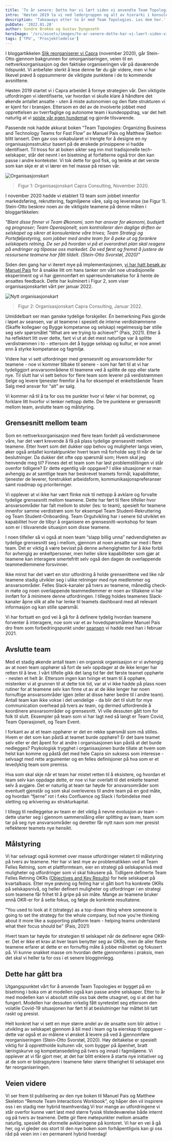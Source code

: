 ```yaml
---
title: 'To år senere: Dette har vi lært siden vi anvendte Team Topologies'
intro: 'Høsten 2019 la vi ned ledergruppen og alt av hierarki i konsulentselskapet vårt, og innførte en ny nettverksbasert organisasjonsstruktur inspirert av boken Team Topologies. To år senere har vi lært mye av denne organisasjonsendringen gjennom egne erfaringer, en prat med Manuel Pais og anvendelse hos kunder. Hva gikk bra? Hvor bommet vi? Hva planlegger vi å gjøre fremover?'
description: 'Takeaways etter to år med Team Topologies. Les dem her.'
pubDate: '2022.01.28'
author: Sondre Brekke og Gustav Dyngeseth
heroImage: '/src/assets/images/to-ar-senere-dette-har-vi-laert-siden-vi-anvendte-team-topologies/hero.webp'
tags: ['TPU', 'Prosjektledelse']
---
```


I bloggartikkelen [Slik reorganiserer vi Capra](/slik-reorganiserer-vi-capra) (november 2020), går Stein-Otto gjennom bakgrunnen for omorganiseringen, veien til en nettverksorganisasjon og den faktiske organiseringen vår på daværende tidspunkt. Vi anbefaler sterkt å lese denne før du går videre, men vi har likevel prøvd å oppsummerer de viktigste punktene i de to kommende avsnittene.

Høsten 2019 startet vi i Capra arbeidet å fornye strategien vår. Den viktigste utfordringen vi identifiserte, var hvordan vi skulle klare å håndtere det økende antallet ansatte - uten å miste autonomien og den flate strukturen vi er kjent for i bransjen. Ettersom en del av de involverte jobbet med opprettelsen av tverrfaglige og autonome team i kundeoppdrag, var det helt naturlig at vi [spiste vår egen hundemat](https://en.wikipedia.org/wiki/Eating_your_own_dog_food) og gjorde tilsvarende.

Passende nok hadde akkurat boken “Team Topologies: Organizing Business and Technology Teams for Fast Flow” av Manuel Pais og Matthew Skelton blitt lansert. Den gav oss vokabularet vi trengte for å designe en ny organisasjonsstruktur basert på de ønskede prinsippene vi hadde identifisert. Til tross for at boken sikter seg inn mot tradisjonelle tech-selskaper, står det nevnt i en bisetning at forfatterne også tror den kan passe i andre kontekster. Vi tok dette for god fisk, og tenkte at det verste som kan skje er at vi lærer en hel masse på reisen vår.

![Organisasjonskart](/src/assets/images/to-ar-senere-dette-har-vi-laert-siden-vi-anvendte-team-topologies/orgkart.webp)

> Figur 1: Organisasjonskart Capra Consulting, November 2020.

I november 2020 hadde vi etablert 13 team som jobbet innenfor markedsføring, rekruttering, fagmiljøene våre, salg og leveranse (se Figur 1). Stein-Otto beskrev noen av de viktigste teamene på denne måten i bloggartikkelen:

*"Blant disse finner vi Team Økonomi, som har ansvar for økonomi, budsjett og prognoser; Team Operasjonelt, som kontrollerer den daglige driften av selskapet og sikrer at konsulentene våre trives; Team Strategi og Porteføljestyring, som jobber med andre team for å peke ut og forankre selskapets retning. De ser på hvordan vi på et overordnet plan skal reagere på endringer og tilpasse oss markedet. Da ved først og fremst å justere de ressursene teamene har fått tildelt. (Stein-Otto Svorstøl, 2020)"*

Siden den gang har vi iterert mye på implementasjonen, [vi har hatt besøk av Manuel Pais](https://www.youtube.com/watch?v=lksI_2QL5Ww&t=1s) for å snakke litt om hans tanker om vårt noe utradisjonelle eksperiment og vi har gjennomført en spørreundersøkelse for å hente de ansattes feedback. Dette har kulminert i Figur 2, som viser organisasjonskartet vårt per januar 2022.

![Nytt organisasjonskart](/src/assets/images/to-ar-senere-dette-har-vi-laert-siden-vi-anvendte-team-topologies/orgkart2.webp)

> Figur 2: Organisasjonskart Capra Consulting, Januar 2022.

Umiddelbart ser man ganske tydelige forskjeller. Én bemerkning Pais gjorde i løpet av seansen, var at teamene i spesielt de interne verdistrømmene (Skaffe kollegaer og Bygge kompetanse og selskap) regelmessig bør stille seg selv spørsmålet “What are we trying to achieve?” (Pais, 2021). Etter å ha reflektert litt over dette, fant vi ut at det mest naturlige var å splitte verdistrømmen i to - ettersom det å bygge selskap og kultur, er noe annet enn å styrke kompetanse og fagmiljø.

Videre har vi sett utfordringer med grensesnitt og ansvarsområder for teamene - noe vi kommer tilbake til senere - som har ført til at vi har tydeliggjort ansvarsområdene til teamene ved å splitte de opp eller starte nye. Til slutt har vi sett behov for flere team som leverer på verdistrømmen Selge og levere tjenester fremfor å ha for eksempel et enkeltstående Team Salg med ansvar for “alt” av salg.

Vi kommer nå til å ta for oss tre punkter hvor vi føler vi har bommet, og forklare litt hvorfor vi tenker nettopp dette. De tre punktene er grensesnitt mellom team, avslutte team og målstyring.

## Grensesnitt mellom team

Som en nettverksorganisasjon med flere team fordelt på verdistrømmene våre, har det vært krevende å få på plass tydelige grensesnitt mellom teamene. Etter hvert som det dukker opp behov og muligheter langs veien, øker også antallet kontaktpunkter hvert team må forholde seg til når de tar beslutninger. Da dukker det ofte opp spørsmål som; Hvem skal jeg henvende meg til? Finnes det et team som har løst problemstillingen vi står ovenfor tidligere? Er dette egentlig vår oppgave? I slike situasjoner er man avhengig av at samtlige team har beskrevet teamets formål, kapabiliteter, tjenester de leverer, foretrukket arbeidsform, kommunikasjonspreferanser samt roadmap og prioriteringer.

Vi opplever at vi ikke har vært flinke nok til nettopp å avklare og forvalte tydelige grensesnitt mellom teamene. Dette har ført til flere tilfeller hvor ansvarsområder har falt mellom to stoler (les: to team), spesielt for teamene innenfor samme verdistrøm som for eksempel Team Student-Rekruttering og Team Student-Onboarding. Team Orgutvikling har i senere tid utviklet en kapabilitet hvor de tilbyr å organisere en grensesnitt-workshop for team som er i tilsvarende situasjon som disse teamene.

I noen tilfeller så vi også at noen team “slapp billig unna” nødvendigheten av tydelige grensesnitt seg i mellom, gjennom at noen ansatte var med i flere team. Det er viktig å være bevisst på denne avhengigheten for å ikke forbli for avhengig av enkeltpersoner, men heller sikre kapabiliteter som gjør at teamene kan interagere smertefritt selv også den dagen de overlappende teammedlemmene forsvinner.

Ikke minst har det vært en stor utfordring å holde grensenittene ved like når teamene stadig utvikler seg i ulike retninger med nye medlemmer og ansvarsområder. Felles Slack-kanaler på tvers av teamene, månedlig check-in møte og noen overlappende teammedlemmer er noen av tiltakene vi har innført for å minimere denne utfordringen. I tillegg holdes teamenes Slack-kanaler åpne slik at alle har lenke til teamets dashboard med all relevant informasjon og kan stille spørsmål.

Vi har fortsatt en god vei å gå for å definere tydelig hvordan teamene forventer å interagere, noe som var et av hovedspørsmålene Manuel Pais dro frem som forbedringspunkt under [seansen](https://youtu.be/lksI_2QL5Ww?t=4921) vi hadde med han i februar 2021.

## Avslutte team

Med et stadig økende antall team i en organisk organisasjon er vi avhengig av at noen team opphører så fort de selv oppdager at de ikke lenger har retten til å leve. I vårt tilfelle gikk det lang tid før det første teamet opphørte - nesten et helt år. Ettersom ingen kan tvinge et team til å opphøre, mistenker vi at grunnen til at dette tok tid, var at vi ikke hadde på plass noen rutiner for at teamene selv kan finne ut av at de ikke lenger har noen fornuftige ansvarsområder igjen (eller at disse hører bedre til i andre team). Antall team kan ikke vokse i det uendelige - da blir det til slutt for mye communication overhead på tvers av team, og dermed utfordrende å koordinere ansvarsområder og grensesnitt. Vi ville dessuten gått tom for folk til slutt. Eksempler på team som vi har lagt ned så langt er Team Covid, Team Operasjonelt, og Team Event.

I forkant av at et team opphører er det en rekke spørsmål som må stilles. Hvem er det som kan påstå at teamet burde opphøre? Er det bare teamet selv eller er det åpent for at andre i organisasjonen kan påstå at det burde nedlegges? Psykologisk trygghet i organisasjonen burde tillate at hvem som helst kan komme og påstå det med hele Capra sin suksess som interesse - selvsagt med rette argumenter og en felles definisjoner på hva som er et levedyktig team som premiss.

Hva som skal skje når et team har mistet retten til å eksistere, og hvordan et team selv kan oppdage dette, er noe vi har overlatt til det enkelte teamet selv å avgjøre. Det er naturlig at team tar høyde for ansvarsområder som eventuelt gjenstår og som skal overleveres til andre team på en god måte, og hvordan “fjerne” rot i f.eks Confluence og Slack i forbindelse med sletting og arkivering av strukturkapital.

I tillegg til nedleggelse av team er det viktig å nevne evolusjon av team - dette utarter seg i gjennom sammenslåing eller splitting av team, team som tar på seg nye ansvarsområder og deretter får nytt navn som mer presist reflekterer teamets nye hensikt.

## Målstyring

Vi har selvsagt også kommet over masse utfordringer relatert til målstyring på tvers av teamene. Her har vi løst mye av problematikken ved at Team Felles Retning, som et plattformteam, eier en strategi på selskapsnivå med muligheter og utfordringer som vi skal fokusere på. Tidligere definerte Team Felles Retning OKRs ([Objectives and Key Results](https://asana.com/resources/okr-meaning)) for hele selskapet på kvartalbasis. Etter mye prøving og feiling har vi gått bort fra konkrete OKRs på selskapsnivå, og heller definert muligheter og utfordringer i en strategi som teamene får frihet til å gripe på sin måte. Mange av teamene bruker ennå OKR-er for å sette fokus, og følge de konkrete resultatene.

“You used to look at it (strategy) as a top-down thing where someone is going to set the strategy for the whole company, but now you're thinking about it more like a supporting platform team - helping teams understand what their focus should be" (Pais, 2021)

Hvert team tar høyde for strategien til selskapet når de definerer egne OKR-er. Det er ikke et krav at hver team benytter seg av OKRs, men de aller fleste teamene erfarer at dette er en fornuftig måte å jobbe målrettet og fokusert på. Vi kunne snakket masse om hvordan dette gjennomføres i praksis, men det skal vi heller ta for oss i et senere blogginnlegg.

## Dette har gått bra

Utgangspunktet vårt for å anvende Team Topologies er bygget på en bisetning i boka om at modellen også kan passe andre selskaper. Etter to år med modellen kan vi absolutt stille oss bak dette utsagnet, og si at det har fungert. Modellen har dessuten virkelig fått syretestet seg ettersom den volatile Covid-19 situasjonen har ført til at beslutninger har måttet bli tatt raskt og presist.

Helt konkret har vi sett en mye større andel av de ansatte som blir aktive i utvikling av selskapet gjennom å bli med i team og ta eierskap til oppgaver - dette var også et av målene vi ønsket å levere på ved å gjennomføre reorganiseringen (Stein-Otto Svorstøl, 2020). Høy deltakelse er spesielt viktig for å opprettholde kulturen vår, som bygger på åpenhet, bratt læringskurve og kompetansedeling på tvers og innad i fagmiljøene. Vi opplever at vi får gjort mer, at det har blitt enklere å starte nye initiativer og at de som er bidragsytere i teamene føler større tilhørighet til selskapet enn før reorganiseringen.

## Veien videre

Vi ser frem til publisering av den nye boken til Manuel Pais og Matthew Skeleton “Remote Team Interactions Workbook“, og håper den vil inspirere oss i en stadig mer hybrid teamhverdag.Vi tror mange av utfordringene vi står overfor kunne vært løst med større fysisk tilstedeværelse både internt og på tvers av teamene. Dette gir flere møtepunkter mellom ansatte naturlig, spesielt de uformelle avklaringene på kontoret. Vi har en vei å gå her, og vi gleder oss stort til den nye boken som forhåpentligvis kan gi oss råd på veien inn i en permanent hybrid hverdag!